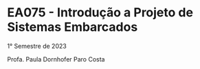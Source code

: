 # EA075 - Introdução a Projeto de Sistemas Embarcados

1° Semestre de 2023

Profa. Paula Dornhofer Paro Costa


